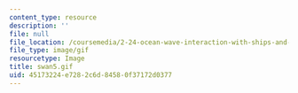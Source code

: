 ```yaml
---
content_type: resource
description: ''
file: null
file_location: /coursemedia/2-24-ocean-wave-interaction-with-ships-and-offshore-energy-systems-13-022-spring-2002/45173224e7282c6d84580f37172d0377_swan5.gif
file_type: image/gif
resourcetype: Image
title: swan5.gif
uid: 45173224-e728-2c6d-8458-0f37172d0377
---
```

